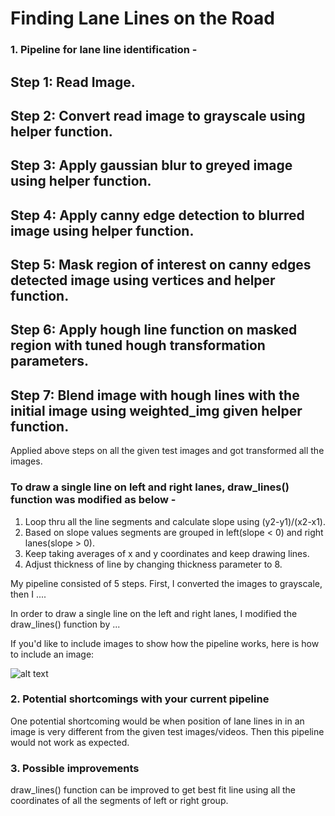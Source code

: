 # **Finding Lane Lines on the Road** 

### 1. Pipeline for lane line identification - 
## Step 1: Read Image.
## Step 2: Convert read image to grayscale using helper function.
[image1]: ./examples/greyed_solidWhiteCurve.jpg "greyed_solidWhiteCurve"
## Step 3: Apply gaussian blur to greyed image using helper function.
[image2]: ./examples/blurred_solidWhiteCurve.jpg "blurred_solidWhiteCurve"
## Step 4: Apply canny edge detection to blurred image using helper function.
[image3]: ./examples/canny_solidWhiteCurve.jpg "canny_solidWhiteCurve"
## Step 5: Mask region of interest on canny edges detected image using vertices and helper function.
[image4]: ./examples/masked_solidWhiteCurve.jpg "masked_solidWhiteCurve"
## Step 6: Apply hough line function on masked region with tuned hough transformation parameters.
[image5]: ./examples/lines_drawn_solidWhiteCurve.jpg "lines_drawn_solidWhiteCurve"
## Step 7: Blend image with hough lines with the initial image using weighted_img given helper function.
[image5]: ./examples/output_solidWhiteCurve.jpg "output_solidWhiteCurve"

Applied above steps on all the given test images and got transformed all the images.

### To draw a single line on left and right lanes, draw_lines() function was modified as below -
1) Loop thru all the line segments and calculate slope using (y2-y1)/(x2-x1).
2) Based on slope values segments are grouped in left(slope < 0) and right lanes(slope > 0).
3) Keep taking averages of x and y coordinates and keep drawing lines.
4) Adjust thickness of line by changing thickness parameter to 8.

My pipeline consisted of 5 steps. First, I converted the images to grayscale, then I .... 

In order to draw a single line on the left and right lanes, I modified the draw_lines() function by ...

If you'd like to include images to show how the pipeline works, here is how to include an image: 

![alt text][image1]


### 2. Potential shortcomings with your current pipeline


One potential shortcoming would be when position of lane lines in in an image is very different from the given test images/videos. Then this pipeline would not work as expected.




### 3. Possible improvements

draw_lines() function can be improved to get best fit line using all the coordinates of all the segments of left or right group.
